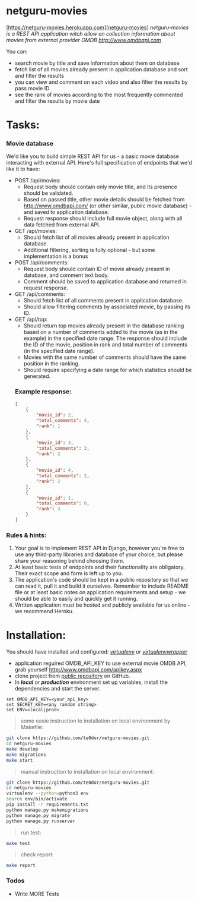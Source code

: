 # netguru-movies
[https://netguru-movies.herokuapp.com][netguru-movies]
*netguru-movies is a REST API application witch allow on collection information about movies from external provider OMDB http://www.omdbapi.com*

You can:

  - search movie by title and save information about them on database
  - fetch list of all movies already present in application database and sort and filter the results 
  - you can view and comment on each video and also filter the results by pass movie ID
  - see the rank of movies according to the most frequently commented and filter the results by movie date

# Tasks:

### Movie database

We'd like you to build simple REST API for us - a basic movie database interacting with external API.
Here's full specification of endpoints that we'd like it to have:
* POST /api/movies:
    - Request body should contain only movie title, and its presence should be validated.
    - Based on passed title, other movie details should be fetched from http://www.omdbapi.com/ (or other similar, public movie database) - and saved to application database.
    - Request response should include full movie object, along with all data fetched from external API.
* GET /api/movies:
    - Should fetch list of all movies already present in application database.
    - Additional filtering, sorting is fully optional - but some implementation is a bonus
* POST /api/comments:
    - Request body should contain ID of movie already present in database, and comment text body.
    - Comment should be saved to application database and returned in request response.
* GET /api/comments:
    - Should fetch list of all comments present in application database.
    - Should allow filtering comments by associated movie, by passing its ID.
* GET /api/top:
    - Should return top movies already present in the database ranking based on a number of comments added to the movie (as in the example) in the specified date range. The response should include the ID of the movie, position in rank and total number of comments (in the specified date range).
    - Movies with the same number of comments should have the same position in the ranking.
    - Should require specifying a date range for which statistics should be generated.
    ### Example response:
    ```json
    [
        {
            "movie_id": 2,
            "total_comments": 4,
            "rank": 1
        },
        {
            "movie_id": 3,
            "total_comments": 2,
            "rank": 2
        },
        {
            "movie_id": 4,
            "total_comments": 2,
            "rank": 2
        },
        {
            "movie_id": 1,
            "total_comments": 0,
            "rank": 3
        }
    ]
    ```

### Rules & hints:
1. Your goal is to implement REST API in Django, however you're free to use any third-party libraries and database of your choice, but please share your reasoning behind choosing them.
2. At least basic tests of endpoints and their functionality are obligatory. Their exact scope and form is left up to you.
3. The application's code should be kept in a public repository so that we can read it, pull it and build it ourselves. Remember to include README file or at least basic notes on application requirements and setup - we should be able to easily and quickly get it running.
4. Written application must be hosted and publicly available for us online - we recommend Heroku.

# Installation:
You should have installed and configured: *[virtualenv][virtualenv]* or *[virtualenvwrapper][virtualenvwrapper]*

* application reguired OMDB_API_KEY to use external movie OMDB API, grab yourself http://www.omdbapi.com/apikey.aspx
* clone project from [public repository][git-repo-url] on GitHub.
* In ***local*** or ***production*** environment set up variables, install the dependencies and start the server.
```
set OMDB_API_KEY=<your_api_key>
set SECRET_KEY=<any random string>
set ENV=<local|prod> 
```
> some easie instruction to installation on local environment by Makefile:
```bash
git clone https://github.com/te0dor/netguru-movies.git
cd netguru-movies
make develop
make migrations
make start
```
> manual instruction to installation on local environment:
```bash
git clone https://github.com/te0dor/netguru-movies.git
cd netguru-movies
virtualenv --python=python3 env
source env/bin/activate
pip install -r requirements.txt
python manage.py makemigrations
python manage.py migrate
python manage.py runserver
```
> run test:
```bash
make test
```
> check report:
```bash
make report
```

### Todos

 - Write MORE Tests
 

   [virtualenvwrapper]: <https://virtualenvwrapper.readthedocs.io/en/latest/>
   [virtualenv]: <https://virtualenv.pypa.io/en/latest/>
   [git-repo-url]: <https://github.com/te0dor/netguru-movies.git>
   [netguru-movies]: <https://netguru-movies.herokuapp.com>
